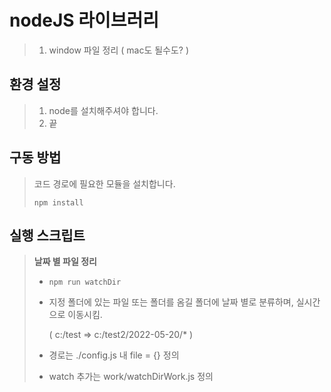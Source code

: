 # nodeJS 라이브러리
> 1. window 파일 정리 ( mac도 될수도? )
 
## 환경 설정
>  1. node를 설치해주셔야 합니다.
>  2. 끝

## 구동 방법
> 코드 경로에 필요한 모듈을 설치합니다.   
> 
> ```npm install```   
> 

## 실행 스크립트
> __날짜 별 파일 정리__
> - ``` npm run watchDir ```
> - 지정 폴더에 있는 파일 또는 폴더를 옴길 폴더에 날짜 별로 분류하며, 실시간으로 이동시킴.
> 
>   ( c:/test => c:/test2/2022-05-20/* )
>   
> - 경로는 ./config.js 내 file = {} 정의
> - watch 추가는 work/watchDirWork.js 정의
